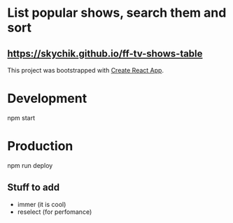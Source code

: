 # List popular shows, search them and sort
## https://skychik.github.io/ff-tv-shows-table
This project was bootstrapped with [Create React App](https://github.com/facebook/create-react-app).
# Development
npm start
# Production
npm run deploy
## Stuff to add
- immer (it is cool)
- reselect (for perfomance)
